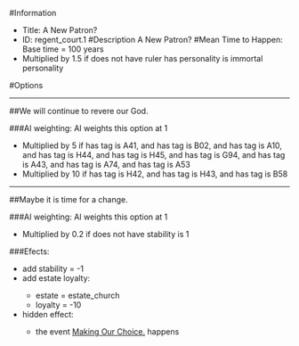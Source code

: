 #Information
 - Title: A New Patron?
 - ID: regent_court.1
#Description
A New Patron?
#Mean Time to Happen:
Base time = 100 years
 - Multiplied by 1.5 if does not have ruler has personality is immortal personality

#Options

___
##We will continue to revere our God.

###AI weighting:
AI weights this option at 1
 - Multiplied by 5 if has tag is A41, and has tag is B02, and has tag is A10, and has tag is H44, and has tag is H45, and has tag is G94, and has tag is A43, and has tag is A74, and has tag is A53
 - Multiplied by 10 if has tag is H42, and has tag is H43, and has tag is B58


___
##Maybe it is time for a change.

###AI weighting:
AI weights this option at 1
 - Multiplied by 0.2 if does not have stability is 1


###Efects:<ul><li>add stability = -1</li><li>add estate loyalty:</li><ul><li>estate = estate_church</li><li>loyalty = -10</li></ul><li>hidden effect:</li><ul><li>the event [Making Our Choice.](../events/making_our_choice.md) happens</li></ul></ul>
